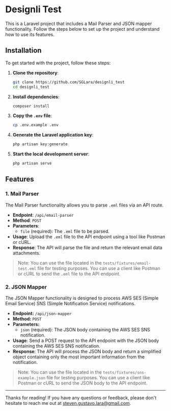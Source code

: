 # Designli Test

This is a Laravel project that includes a Mail Parser and JSON mapper functionality. Follow the steps below to set up the project and understand how to use its features.

## Installation

To get started with the project, follow these steps:

1. **Clone the repository**:
    ```bash
    git clone https://github.com/SGLara/designli_test
    cd designli_test
    ```

2. **Install dependencies**:
    ```bash
    composer install
    ```

3. **Copy the `.env` file**:
    ```bash
    cp .env.example .env
    ```

4. **Generate the Laravel application key**:
    ```bash
    php artisan key:generate
    ```

5. **Start the local development server**:
    ```bash
    php artisan serve
    ```

## Features

### 1. Mail Parser

The Mail Parser functionality allows you to parse `.eml` files via an API route.

- **Endpoint**: `/api/email-parser`
- **Method**: `POST`
- **Parameters**:
  - `file` (required): The `.eml` file to be parsed.
- **Usage**: Upload the `.eml` file to the API endpoint using a tool like Postman or cURL.
- **Response**: The API will parse the file and return the relevant email data attachments.

> Note: You can use the file located in the `tests/fixtures/email-test.eml` file for testing purposes. You can use a client like Postman or cURL to send the `.eml` file to the API endpoint.

### 2. JSON Mapper

The JSON Mapper functionality is designed to process AWS SES (Simple Email Service) SNS (Simple Notification Service) notifications.

- **Endpoint:** `/api/json-mapper` 
- **Method:** `POST`
- **Parameters:**
  - `json` (required): The JSON body containing the AWS SES SNS notification.
- **Usage**: Send a POST request to the API endpoint with the JSON body containing the AWS SES SNS notification.
- **Response**: The API will process the JSON body and return a simplified object containing only the most important information from the notification.

> Note: You can use the file located in the `tests/fixtures/sns-example.json` file for testing purposes. You can use a client like Postman or cURL to send the JSON body to the API endpoint.

---
Thanks for reading! If you have any questions or feedback, please don't hesitate to reach me out at [steven.gustavo.lara@gmail.com](mailto:steven.gustavo.lara@gmail.com).
